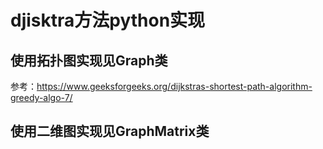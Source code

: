 # djisktra方法python实现
## 使用拓扑图实现见Graph类
参考：https://www.geeksforgeeks.org/dijkstras-shortest-path-algorithm-greedy-algo-7/
## 使用二维图实现见GraphMatrix类